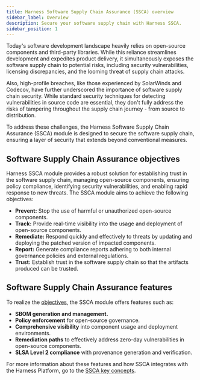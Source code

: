```yaml
---
title: Harness Software Supply Chain Assurance (SSCA) overview
sidebar_label: Overview
description: Secure your software supply chain with Harness SSCA.
sidebar_position: 1
---
```


Today's software development landscape heavily relies on open-source components and third-party libraries. While this reliance streamlines development and expedites product delivery, it simultaneously exposes the software supply chain to potential risks, including security vulnerabilities, licensing discrepancies, and the looming threat of supply chain attacks.

Also, high-profile breaches, like those experienced by SolarWinds and Codecov, have further underscored the importance of software supply chain security. While standard security techniques for detecting vulnerabilities in source code are essential, they don't fully address the risks of tampering throughout the supply chain journey - from source to distribution.

To address these challenges, the Harness Software Supply Chain Assurance (SSCA) module is designed to secure the software supply chain, ensuring a layer of security that extends beyond conventional measures.

## Software Supply Chain Assurance objectives

Harness SSCA module provides a robust solution for establishing trust in the software supply chain, managing open-source components, ensuring policy compliance, identifying security vulnerabilities, and enabling rapid response to new threats. The SSCA module aims to achieve the following objectives:

* **Prevent:** Stop the use of harmful or unauthorized open-source components.
* **Track:** Provide real-time visibility into the usage and deployment of open-source components.
* **Remediate:** Respond quickly and effectively to threats by updating and deploying the patched version of impacted components.
* **Report:** Generate compliance reports adhering to both internal governance policies and external regulations.
* **Trust:** Establish trust in the software supply chain so that the artifacts produced can be trusted.

## Software Supply Chain Assurance features

To realize the [objectives](#software-supply-chain-assurance-objectives), the SSCA module offers features such as:

* **SBOM generation and management.**
* **Policy enforcement** for open-source governance.
* **Comprehensive visibility** into component usage and deployment environments.
* **Remediation paths** to effectively address zero-day vulnerabilities in open-source components.
* **SLSA Level 2 compliance** with provenance generation and verification.

For more information about these features and how SSCA integrates with the Harness Platform, go to the [SSCA key concepts](./key-concepts.md).
